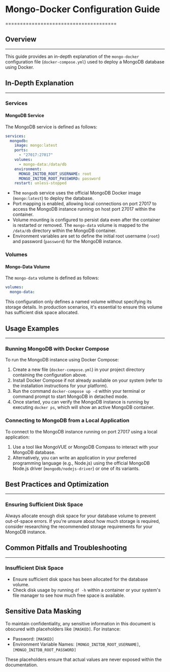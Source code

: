 # Mongo-Docker Configuration Guide
======================================

## Overview
------------

This guide provides an in-depth explanation of the `mongo-docker` configuration file (`docker-compose.yml`) used to deploy a MongoDB database using Docker.

## In-Depth Explanation
------------------------

### Services

#### MongoDB Service

The MongoDB service is defined as follows:
```yaml
services:
  mongodb:
    image: mongo:latest
    ports:
      - "27017:27017"
    volumes:
      - mongo-data:/data/db
    environment:
      MONGO_INITDB_ROOT_USERNAME: root
      MONGO_INITDB_ROOT_PASSWORD: password
    restart: unless-stopped
```

*   The `mongodb` service uses the official MongoDB Docker image (`mongo:latest`) to deploy the database.
*   Port mapping is enabled, allowing local connections on port 27017 to access the MongoDB instance running on host port 27017 within the container.
*   Volume mounting is configured to persist data even after the container is restarted or removed. The `mongo-data` volume is mapped to the `/data/db` directory within the MongoDB container.
*   Environment variables are set to define the initial root username (`root`) and password (`password`) for the MongoDB instance.

### Volumes

#### Mongo-Data Volume

The `mongo-data` volume is defined as follows:
```yaml
volumes:
  mongo-data:
```

This configuration only defines a named volume without specifying its storage details. In production scenarios, it's essential to ensure this volume has sufficient disk space allocated.

## Usage Examples
------------------

### Running MongoDB with Docker Compose

To run the MongoDB instance using Docker Compose:

1.  Create a new file (`docker-compose.yml`) in your project directory containing the configuration above.
2.  Install Docker Compose if not already available on your system (refer to the installation instructions for your platform).
3.  Run the command `docker-compose up -d` within your terminal or command prompt to start MongoDB in detached mode.
4.  Once started, you can verify the MongoDB instance is running by executing `docker ps`, which will show an active MongoDB container.

### Connecting to MongoDB from a Local Application

To connect to the MongoDB instance running on port 27017 using a local application:

1.  Use a tool like MongoVUE or MongoDB Compass to interact with your MongoDB database.
2.  Alternatively, you can write an application in your preferred programming language (e.g., Node.js) using the official MongoDB Node.js driver (`mongodb/nodejs-driver`) or one of its variants.

## Best Practices and Optimization
--------------------------------------

### Ensuring Sufficient Disk Space

Always allocate enough disk space for your database volume to prevent out-of-space errors. If you're unsure about how much storage is required, consider researching the recommended storage requirements for your MongoDB instance.

## Common Pitfalls and Troubleshooting
----------------------------------------

### Insufficient Disk Space

*   Ensure sufficient disk space has been allocated for the database volume.
*   Check disk usage by running `df -h` within a container or your system's file manager to see how much free space is available.

**Sensitive Data Masking**
---------------------------

To maintain confidentiality, any sensitive information in this document is obscured with placeholders like `[MASKED]`. For instance:

*   Password: `[MASKED]`
*   Environment Variable Names: `[MONGO_INITDB_ROOT_USERNAME]`, `[MONGO_INITDB_ROOT_PASSWORD]`

These placeholders ensure that actual values are never exposed within the documentation.